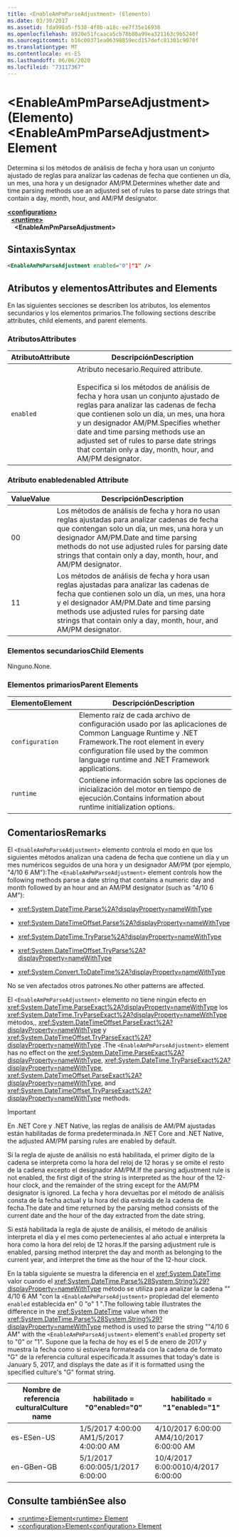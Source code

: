 ```yaml
---
title: <EnableAmPmParseAdjustment> (Elemento)
ms.date: 03/30/2017
ms.assetid: fda998a5-f538-4f8b-a18c-ee7f35e16938
ms.openlocfilehash: 8920e51fcaaca5cb78b80a99ea321163c9b5240f
ms.sourcegitcommit: b16c00371ea06398859ecd157defc81301c9070f
ms.translationtype: MT
ms.contentlocale: es-ES
ms.lasthandoff: 06/06/2020
ms.locfileid: "73117367"
---
```

# <a name="enableampmparseadjustment-element"></a><span data-ttu-id="98ed1-102">\<EnableAmPmParseAdjustment> (Elemento)</span><span class="sxs-lookup"><span data-stu-id="98ed1-102">\<EnableAmPmParseAdjustment> Element</span></span>
<span data-ttu-id="98ed1-103">Determina si los métodos de análisis de fecha y hora usan un conjunto ajustado de reglas para analizar las cadenas de fecha que contienen un día, un mes, una hora y un designador AM/PM.</span><span class="sxs-lookup"><span data-stu-id="98ed1-103">Determines whether date and time parsing methods use an adjusted set of rules to parse date strings that contain a day, month, hour, and AM/PM designator.</span></span>  
  
[**\<configuration>**](../configuration-element.md)\
&nbsp;&nbsp;[**\<runtime>**](runtime-element.md)\
&nbsp;&nbsp;&nbsp;&nbsp;**\<EnableAmPmParseAdjustment>**  
  
## <a name="syntax"></a><span data-ttu-id="98ed1-104">Sintaxis</span><span class="sxs-lookup"><span data-stu-id="98ed1-104">Syntax</span></span>  
  
```xml  
<EnableAmPmParseAdjustment enabled="0"|"1" />  
```  
  
## <a name="attributes-and-elements"></a><span data-ttu-id="98ed1-105">Atributos y elementos</span><span class="sxs-lookup"><span data-stu-id="98ed1-105">Attributes and Elements</span></span>  
 <span data-ttu-id="98ed1-106">En las siguientes secciones se describen los atributos, los elementos secundarios y los elementos primarios.</span><span class="sxs-lookup"><span data-stu-id="98ed1-106">The following sections describe attributes, child elements, and parent elements.</span></span>  
  
### <a name="attributes"></a><span data-ttu-id="98ed1-107">Atributos</span><span class="sxs-lookup"><span data-stu-id="98ed1-107">Attributes</span></span>  
  
|<span data-ttu-id="98ed1-108">Atributo</span><span class="sxs-lookup"><span data-stu-id="98ed1-108">Attribute</span></span>|<span data-ttu-id="98ed1-109">Descripción</span><span class="sxs-lookup"><span data-stu-id="98ed1-109">Description</span></span>|  
|---------------|-----------------|  
|`enabled`|<span data-ttu-id="98ed1-110">Atributo necesario.</span><span class="sxs-lookup"><span data-stu-id="98ed1-110">Required attribute.</span></span><br /><br /> <span data-ttu-id="98ed1-111">Especifica si los métodos de análisis de fecha y hora usan un conjunto ajustado de reglas para analizar las cadenas de fecha que contienen solo un día, un mes, una hora y un designador AM/PM.</span><span class="sxs-lookup"><span data-stu-id="98ed1-111">Specifies whether date and time parsing methods use an adjusted set of rules to parse date strings that contain only a day, month, hour, and AM/PM designator.</span></span>|  
  
### <a name="enabled-attribute"></a><span data-ttu-id="98ed1-112">Atributo enabled</span><span class="sxs-lookup"><span data-stu-id="98ed1-112">enabled Attribute</span></span>  
  
|<span data-ttu-id="98ed1-113">Value</span><span class="sxs-lookup"><span data-stu-id="98ed1-113">Value</span></span>|<span data-ttu-id="98ed1-114">Descripción</span><span class="sxs-lookup"><span data-stu-id="98ed1-114">Description</span></span>|  
|-----------|-----------------|  
|<span data-ttu-id="98ed1-115">0</span><span class="sxs-lookup"><span data-stu-id="98ed1-115">0</span></span>|<span data-ttu-id="98ed1-116">Los métodos de análisis de fecha y hora no usan reglas ajustadas para analizar cadenas de fecha que contengan solo un día, un mes, una hora y un designador AM/PM.</span><span class="sxs-lookup"><span data-stu-id="98ed1-116">Date and time parsing methods do not use adjusted rules for parsing date strings that contain only a day, month, hour, and AM/PM designator.</span></span>|  
|<span data-ttu-id="98ed1-117">1</span><span class="sxs-lookup"><span data-stu-id="98ed1-117">1</span></span>|<span data-ttu-id="98ed1-118">Los métodos de análisis de fecha y hora usan reglas ajustadas para analizar las cadenas de fecha que contienen solo un día, un mes, una hora y el designador AM/PM.</span><span class="sxs-lookup"><span data-stu-id="98ed1-118">Date and time parsing methods use adjusted rules for parsing date strings that contain only a day, month, hour, and AM/PM designator.</span></span>|  
  
### <a name="child-elements"></a><span data-ttu-id="98ed1-119">Elementos secundarios</span><span class="sxs-lookup"><span data-stu-id="98ed1-119">Child Elements</span></span>  
 <span data-ttu-id="98ed1-120">Ninguno.</span><span class="sxs-lookup"><span data-stu-id="98ed1-120">None.</span></span>  
  
### <a name="parent-elements"></a><span data-ttu-id="98ed1-121">Elementos primarios</span><span class="sxs-lookup"><span data-stu-id="98ed1-121">Parent Elements</span></span>  
  
|<span data-ttu-id="98ed1-122">Elemento</span><span class="sxs-lookup"><span data-stu-id="98ed1-122">Element</span></span>|<span data-ttu-id="98ed1-123">Descripción</span><span class="sxs-lookup"><span data-stu-id="98ed1-123">Description</span></span>|  
|-------------|-----------------|  
|`configuration`|<span data-ttu-id="98ed1-124">Elemento raíz de cada archivo de configuración usado por las aplicaciones de Common Language Runtime y .NET Framework.</span><span class="sxs-lookup"><span data-stu-id="98ed1-124">The root element in every configuration file used by the common language runtime and .NET Framework applications.</span></span>|  
|`runtime`|<span data-ttu-id="98ed1-125">Contiene información sobre las opciones de inicialización del motor en tiempo de ejecución.</span><span class="sxs-lookup"><span data-stu-id="98ed1-125">Contains information about runtime initialization options.</span></span>|  
  
## <a name="remarks"></a><span data-ttu-id="98ed1-126">Comentarios</span><span class="sxs-lookup"><span data-stu-id="98ed1-126">Remarks</span></span>  
 <span data-ttu-id="98ed1-127">El `<EnableAmPmParseAdjustment>` elemento controla el modo en que los siguientes métodos analizan una cadena de fecha que contiene un día y un mes numéricos seguidos de una hora y un designador AM/PM (por ejemplo, "4/10 6 AM"):</span><span class="sxs-lookup"><span data-stu-id="98ed1-127">The `<EnableAmPmParseAdjustment>` element controls how the following methods parse a date string that contains a numeric day and month followed by an hour and an AM/PM designator (such as "4/10 6 AM"):</span></span>  
  
- <xref:System.DateTime.Parse%2A?displayProperty=nameWithType>  
  
- <xref:System.DateTimeOffset.Parse%2A?displayProperty=nameWithType>  
  
- <xref:System.DateTime.TryParse%2A?displayProperty=nameWithType>  
  
- <xref:System.DateTimeOffset.TryParse%2A?displayProperty=nameWithType>  
  
- <xref:System.Convert.ToDateTime%2A?displayProperty=nameWithType>  
  
 <span data-ttu-id="98ed1-128">No se ven afectados otros patrones.</span><span class="sxs-lookup"><span data-stu-id="98ed1-128">No other patterns are affected.</span></span>  
  
 <span data-ttu-id="98ed1-129">El `<EnableAmPmParseAdjustment>` elemento no tiene ningún efecto en <xref:System.DateTime.ParseExact%2A?displayProperty=nameWithType> los <xref:System.DateTime.TryParseExact%2A?displayProperty=nameWithType> métodos,, <xref:System.DateTimeOffset.ParseExact%2A?displayProperty=nameWithType> y <xref:System.DateTimeOffset.TryParseExact%2A?displayProperty=nameWithType> .</span><span class="sxs-lookup"><span data-stu-id="98ed1-129">The `<EnableAmPmParseAdjustment>` element has no effect on the  <xref:System.DateTime.ParseExact%2A?displayProperty=nameWithType>,  <xref:System.DateTime.TryParseExact%2A?displayProperty=nameWithType>, <xref:System.DateTimeOffset.ParseExact%2A?displayProperty=nameWithType>, and <xref:System.DateTimeOffset.TryParseExact%2A?displayProperty=nameWithType> methods.</span></span>  
  
> [!IMPORTANT]
> <span data-ttu-id="98ed1-130">En .NET Core y .NET Native, las reglas de análisis de AM/PM ajustadas están habilitadas de forma predeterminada.</span><span class="sxs-lookup"><span data-stu-id="98ed1-130">In .NET Core and .NET Native, the adjusted AM/PM parsing rules are enabled by default.</span></span>  
  
 <span data-ttu-id="98ed1-131">Si la regla de ajuste de análisis no está habilitada, el primer dígito de la cadena se interpreta como la hora del reloj de 12 horas y se omite el resto de la cadena excepto el designador AM/PM.</span><span class="sxs-lookup"><span data-stu-id="98ed1-131">If the parsing adjustment rule is not enabled, the first digit of the string is interpreted as the hour of the 12-hour clock, and the remainder of the string except for the AM/PM designator is ignored.</span></span> <span data-ttu-id="98ed1-132">La fecha y hora devueltas por el método de análisis consta de la fecha actual y la hora del día extraída de la cadena de fecha.</span><span class="sxs-lookup"><span data-stu-id="98ed1-132">The date and time returned by the parsing method consists of the current date and the hour of the day extracted from the date string.</span></span>  
  
 <span data-ttu-id="98ed1-133">Si está habilitada la regla de ajuste de análisis, el método de análisis interpreta el día y el mes como pertenecientes al año actual e interpreta la hora como la hora del reloj de 12 horas.</span><span class="sxs-lookup"><span data-stu-id="98ed1-133">If the parsing adjustment rule is enabled, parsing method interpret the day and month as belonging to the current year, and interpret the time as the hour of the 12-hour clock.</span></span>  
  
 <span data-ttu-id="98ed1-134">En la tabla siguiente se muestra la diferencia en el <xref:System.DateTime> valor cuando el <xref:System.DateTime.Parse%28System.String%29?displayProperty=nameWithType> método se utiliza para analizar la cadena "" 4/10 6 AM "con la `<EnableAmPmParseAdjustment>` propiedad del elemento `enabled` establecida en" 0 "o" 1 ".</span><span class="sxs-lookup"><span data-stu-id="98ed1-134">The following table illustrates the difference in the <xref:System.DateTime> value when the <xref:System.DateTime.Parse%28System.String%29?displayProperty=nameWithType> method is used to parse the string ""4/10 6 AM" with the `<EnableAmPmParseAdjustment>` element's `enabled` property  set to "0" or "1".</span></span> <span data-ttu-id="98ed1-135">Supone que la fecha de hoy es el 5 de enero de 2017 y muestra la fecha como si estuviera formateada con la cadena de formato "G" de la referencia cultural especificada.</span><span class="sxs-lookup"><span data-stu-id="98ed1-135">It assumes that today's date is January 5, 2017, and displays the date as if it is formatted using the specified culture's "G" format string.</span></span>  
  
|<span data-ttu-id="98ed1-136">Nombre de referencia cultural</span><span class="sxs-lookup"><span data-stu-id="98ed1-136">Culture name</span></span>|<span data-ttu-id="98ed1-137">habilitado = "0"</span><span class="sxs-lookup"><span data-stu-id="98ed1-137">enabled="0"</span></span>|<span data-ttu-id="98ed1-138">habilitado = "1"</span><span class="sxs-lookup"><span data-stu-id="98ed1-138">enabled="1"</span></span>|  
|------------------|------------------|------------------|  
|<span data-ttu-id="98ed1-139">es-ES</span><span class="sxs-lookup"><span data-stu-id="98ed1-139">en-US</span></span>|<span data-ttu-id="98ed1-140">1/5/2017 4:00:00 AM</span><span class="sxs-lookup"><span data-stu-id="98ed1-140">1/5/2017 4:00:00 AM</span></span>|<span data-ttu-id="98ed1-141">4/10/2017 6:00:00 AM</span><span class="sxs-lookup"><span data-stu-id="98ed1-141">4/10/2017 6:00:00 AM</span></span>|  
|<span data-ttu-id="98ed1-142">en-GB</span><span class="sxs-lookup"><span data-stu-id="98ed1-142">en-GB</span></span>|<span data-ttu-id="98ed1-143">5/1/2017 6:00:00</span><span class="sxs-lookup"><span data-stu-id="98ed1-143">5/1/2017 6:00:00</span></span>|<span data-ttu-id="98ed1-144">10/4/2017 6:00:00</span><span class="sxs-lookup"><span data-stu-id="98ed1-144">10/4/2017 6:00:00</span></span>|  
  
## <a name="see-also"></a><span data-ttu-id="98ed1-145">Consulte también</span><span class="sxs-lookup"><span data-stu-id="98ed1-145">See also</span></span>

- [<span data-ttu-id="98ed1-146">\<runtime>Element</span><span class="sxs-lookup"><span data-stu-id="98ed1-146">\<runtime> Element</span></span>](runtime-element.md)
- [<span data-ttu-id="98ed1-147">\<configuration>Element</span><span class="sxs-lookup"><span data-stu-id="98ed1-147">\<configuration> Element</span></span>](../configuration-element.md)
